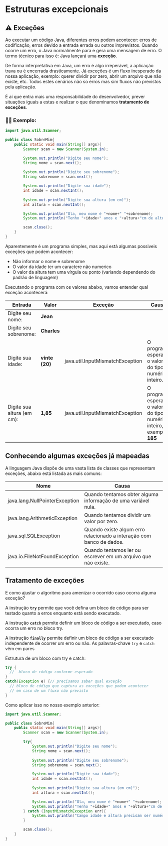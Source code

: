 # Estruturas excepcionais

## ⚠ Exceções

Ao executar um código Java, diferentes erros podem acontecer: erros de codificação, erros devido a entrada errada ou outros imprevistos.
Quando ocorre um erro, o Java normalmente para e gera uma mensagem de erro. O termo técnico para isso é: Java lançará uma **exceção**.

De forma interpretativa em Java, um erro é algo irreperável, a aplicação trava ou é encerrada drasticamente. Já exceções é um fluxo inesperado da nossa aplicação, exemplo: querer dividir por zero, abrir um arquivo que não existe, etc.
Todos estes cenários não so erros mas sim fluxos não previstos pela aplicação.

É aí que entra mais uma responsabilidade do desenvolvedor, prever situações iguais a estas e realizar o que denominamos **tratamento de exceções**.

### 👨‍💻 Exemplo:

```java
import java.util.Scanner;

public class SobreMim{
    public static void main(String[] args){
        Scanner scan = new Scanner(System.in);

        System.out.println("Digite seu nome");
        String nome = scan.next();
        
        System.out.println("Digite seu sobrenome");
        String sobrenome = scan.next();

        System.out.println("Digite sua idade");
        int idade = scan.nextInt();
        
        System.out.println("Digite sua altura (em cm)");
        int altura = scan.nextInt();

        System.out.println("Ola, meu nome é "+nome+" "+sobrenome);
        System.out.println("Tenho "+idade+" anos e "+altura+"cm de altura.");

        scan.close();
    }
}
```

Aparentemente é um programa simples, mas aqui está algumas possiveis exceções que podem acontecer:
- Não informar o nome e sobrenome
- O valor da idade ter um caractere não numerico
- O valor da altura tem uma vírgula ou ponto (variando dependendo do padrão de linguagem)

Executando o programa com os valores abaixo, vamos entender qual exceção acontecerá:

| Entrada               | Valor           | Exceção                          | Causa                                                                                        |
| --------------------- | --------------- | -------------------------------- | -------------------------------------------------------------------------------------------- |
| Digite seu nome:      | **Jean**     |                                  |                                                                                              |
| Digite seu sobrenome: | **Charles**     |                                  |                                                                                              |
| Digite sua idade:     | **vinte (20)** | java.util.InputMismatchException | O programa esperava o valor do tipo numérico  inteiro.                                       |
| Digite sua altura (em cm):    | **1,85**        | java.util.InputMismatchException | O programa esperava o valor do tipo numérico inteiro, exemplo: **185** |

## Conhecendo algumas exceções já mapeadas

A linguagem Java dispõe de uma vasta lista de classes que representam exceções, abaixo está listada as mais comuns:

| Nome                           | Causa                                                                |
| ------------------------------ | -------------------------------------------------------------------- |
| java.lang.NullPointerException | Quando tentamos obter alguma informação de uma variável nula.        |
| java.lang.ArithmeticException  | Quando tentamos dividir um valor por zero.                           |
| java.sql.SQLException          | Quando existe algum erro relacionado a interação com banco de dados. |
| java.io.FileNotFoundException  | Quando tentamos ler ou escrever em um arquivo que não existe.        |

## Tratamento de exceções

E como ajustar o algoritmo para amenizar o ocorrido caso ocorra alguma exceção?

A instrução **`try`** permite que você defina um bloco de código para ser testado quanto a erros enquanto está sendo executado.

A instrução **`catch`** permite definir um bloco de código a ser executado, caso ocorra um erro no bloco try.

A instrução **`finally`** permite definir um bloco de código a ser executado independente de ocorrer um erro ou não. As palavras-chave `try` e `catch` vêm em pares

Estrutura de um bloco com try e catch:

```java
try {
  //  bloco de código conforme esperado
}
catch(Exception e) {// precisamos saber qual exceção
  // bloco de código que captura as exceções que podem acontecer
  // em caso de um fluxo não previsto
}
```

Como aplicar isso no nosso exemplo anterior:
```java
import java.util.Scanner;

public class SobreMim{
    public static void main(String[] args){
        Scanner scan = new Scanner(System.in);

        try{
            System.out.println("Digite seu nome");
            String nome = scan.next();
            
            System.out.println("Digite seu sobrenome");
            String sobrenome = scan.next();

            System.out.println("Digite sua idade");
            int idade = scan.nextInt();
            
            System.out.println("Digite sua altura (em cm)");
            int altura = scan.nextInt();

            System.out.println("Ola, meu nome é "+nome+" "+sobrenome);
            System.out.println("Tenho "+idade+" anos e "+altura+"cm de altura.");
        } catch (InputMismatchException err){
            System.out.println("Campo idade e altura precisam ser numéricos inteiros.");
        }

        scan.close();
    }
}
```